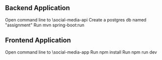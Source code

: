 ## Backend Application
Open command line to \social-media-api
Create a postgres db named "assignment"
Run mvn spring-boot:run

## Frontend Application
Open command line to \social-media-app
Run npm install
Run npm run dev
